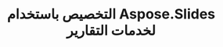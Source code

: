 ---
title: التخصيص باستخدام Aspose.Slides لخدمات التقارير
type: docs
weight: 70
url: /reportingservices/customization-using-aspose-slides-for-reporting-services/
---